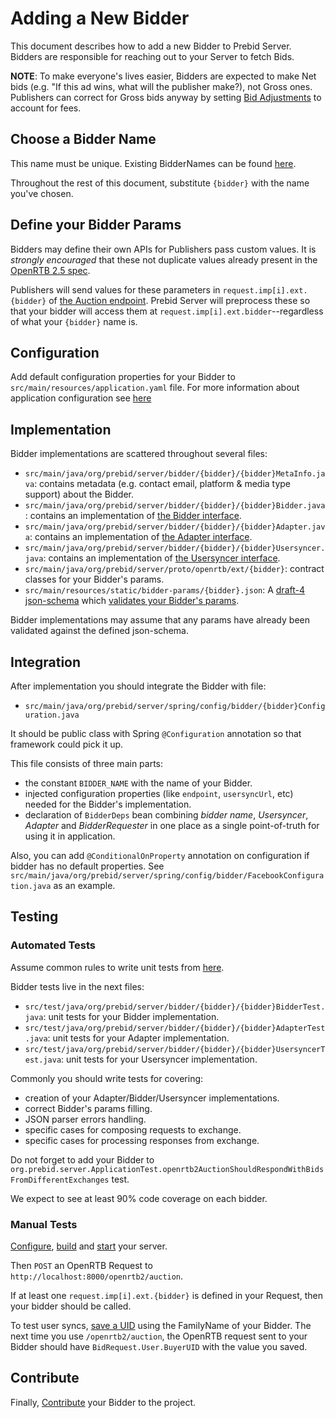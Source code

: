 # Adding a New Bidder

This document describes how to add a new Bidder to Prebid Server. Bidders are responsible for reaching out to your Server to fetch Bids.

**NOTE**: To make everyone's lives easier, Bidders are expected to make Net bids (e.g. "If this ad wins, what will the publisher make?), not Gross ones.
Publishers can correct for Gross bids anyway by setting [Bid Adjustments](../endpoints/openrtb2/auction.md#bid-adjustments) to account for fees.

## Choose a Bidder Name

This name must be unique. Existing BidderNames can be found [here](../../src/main/java/org/prebid/server/bidder).

Throughout the rest of this document, substitute `{bidder}` with the name you've chosen.

## Define your Bidder Params

Bidders may define their own APIs for Publishers pass custom values. It is _strongly encouraged_ that these not
duplicate values already present in the [OpenRTB 2.5 spec](https://www.iab.com/wp-content/uploads/2016/03/OpenRTB-API-Specification-Version-2-5-FINAL.pdf).

Publishers will send values for these parameters in `request.imp[i].ext.{bidder}` of
[the Auction endpoint](../endpoints/openrtb2/auction.md). Prebid Server will preprocess these so that
your bidder will access them at `request.imp[i].ext.bidder`--regardless of what your `{bidder}` name is.

## Configuration

Add default configuration properties for your Bidder to `src/main/resources/application.yaml` file.
For more information about application configuration see [here](../config.md)

## Implementation

Bidder implementations are scattered throughout several files:
- `src/main/java/org/prebid/server/bidder/{bidder}/{bidder}MetaInfo.java`: contains metadata (e.g. contact email, platform & media type support) about the Bidder.
- `src/main/java/org/prebid/server/bidder/{bidder}/{bidder}Bidder.java`: contains an implementation of [the Bidder interface](../../src/main/java/org/prebid/server/bidder/Bidder.java).
- `src/main/java/org/prebid/server/bidder/{bidder}/{bidder}Adapter.java`: contains an implementation of [the Adapter interface](../../src/main/java/org/prebid/server/bidder/Adapter.java).
- `src/main/java/org/prebid/server/bidder/{bidder}/{bidder}Usersyncer.java`: contains an implementation of [the Usersyncer interface](../../src/main/java/org/prebid/server/bidder/Usersyncer.java).
- `src/main/java/org/prebid/server/proto/openrtb/ext/{bidder}`: contract classes for your Bidder's params.
- `src/main/resources/static/bidder-params/{bidder}.json`: A [draft-4 json-schema](https://spacetelescope.github.io/understanding-json-schema/) which [validates your Bidder's params](https://www.jsonschemavalidator.net/).

Bidder implementations may assume that any params have already been validated against the defined json-schema.

## Integration

After implementation you should integrate the Bidder with file:
- `src/main/java/org/prebid/server/spring/config/bidder/{bidder}Configuration.java`

It should be public class with Spring `@Configuration` annotation so that framework could pick it up.

This file consists of three main parts:
- the constant `BIDDER_NAME` with the name of your Bidder.
- injected configuration properties (like `endpoint`, `usersyncUrl`, etc) needed for the Bidder's implementation.
- declaration of `BidderDeps` bean combining _bidder name_, _Usersyncer_, _Adapter_ and _BidderRequester_ in one place as a single point-of-truth for using it in application.

Also, you can add `@ConditionalOnProperty` annotation on configuration if bidder has no default properties.
See `src/main/java/org/prebid/server/spring/config/bidder/FacebookConfiguration.java` as an example.

## Testing

### Automated Tests

Assume common rules to write unit tests from [here](unit-tests.md).

Bidder tests live in the next files:
- `src/test/java/org/prebid/server/bidder/{bidder}/{bidder}BidderTest.java`: unit tests for your Bidder implementation.
- `src/test/java/org/prebid/server/bidder/{bidder}/{bidder}AdapterTest.java`: unit tests for your Adapter implementation.
- `src/test/java/org/prebid/server/bidder/{bidder}/{bidder}UsersyncerTest.java`: unit tests for your Usersyncer implementation.

Commonly you should write tests for covering:
- creation of your Adapter/Bidder/Usersyncer implementations.
- correct Bidder's params filling.
- JSON parser errors handling.
- specific cases for composing requests to exchange.
- specific cases for processing responses from exchange.

Do not forget to add your Bidder to `org.prebid.server.ApplicationTest.openrtb2AuctionShouldRespondWithBidsFromDifferentExchanges` test.

We expect to see at least 90% code coverage on each bidder.

### Manual Tests

[Configure](../config.md), [build](../build.md) and [start](../run.md) your server.

Then `POST` an OpenRTB Request to `http://localhost:8000/openrtb2/auction`.

If at least one `request.imp[i].ext.{bidder}` is defined in your Request, then your bidder should be called.

To test user syncs, [save a UID](../endpoints/setuid.md) using the FamilyName of your Bidder.
The next time you use `/openrtb2/auction`, the OpenRTB request sent to your Bidder should have
`BidRequest.User.BuyerUID` with the value you saved.

## Contribute

Finally, [Contribute](../contributing.md) your Bidder to the project.
